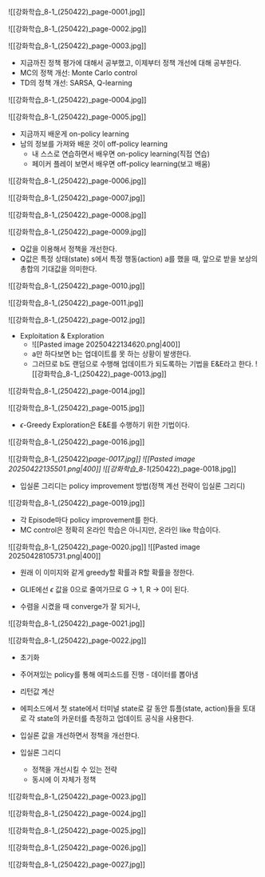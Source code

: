 ![[강화학습_8-1_(250422)_page-0001.jpg]]

![[강화학습_8-1_(250422)_page-0002.jpg]]

![[강화학습_8-1_(250422)_page-0003.jpg]]
- 지금까진 정책 평가에 대해서 공부했고, 이제부터 정책 개선에 대해 공부한다.
- MC의 정책 개선: Monte Carlo control
- TD의 정책 개선: SARSA, Q-learning

![[강화학습_8-1_(250422)_page-0004.jpg]]

![[강화학습_8-1_(250422)_page-0005.jpg]]
- 지금까지 배운게 on-policy learning
- 남의 정보를 가져와 배운 것이 off-policy learning
	- 내 스스로 연습하면서 배우면 on-policy learning(직접 연습)
	- 페이커 플레이 보면서 배우면 off-policy learning(보고 배움)

![[강화학습_8-1_(250422)_page-0006.jpg]]

![[강화학습_8-1_(250422)_page-0007.jpg]]

![[강화학습_8-1_(250422)_page-0008.jpg]]

![[강화학습_8-1_(250422)_page-0009.jpg]]
- Q값을 이용해서 정책을 개선한다.
- Q값은 특정 상태(state) s에서 특정 행동(action) a를 했을 때, 앞으로 받을 보상의 총합의 기대값을 의미한다.

![[강화학습_8-1_(250422)_page-0010.jpg]]

![[강화학습_8-1_(250422)_page-0011.jpg]]

![[강화학습_8-1_(250422)_page-0012.jpg]]
- Exploitation & Exploration
	- ![[Pasted image 20250422134620.png|400]]
	- a만 하다보면 b는 업데이트를 못 하는 상황이 발생한다.
	- 그러므로 b도 랜덤으로 수행해 업데이트가 되도록하는 기법을 E&E라고 한다.
![[강화학습_8-1_(250422)_page-0013.jpg]]

![[강화학습_8-1_(250422)_page-0014.jpg]]



![[강화학습_8-1_(250422)_page-0015.jpg]]
- $\epsilon$-Greedy Exploration은 E&E를 수행하기 위한 기법이다.


![[강화학습_8-1_(250422)_page-0016.jpg]]

![[강화학습_8-1_(250422)_page-0017.jpg]]
![[Pasted image 20250422135501.png|400]]
![[강화학습_8-1_(250422)_page-0018.jpg]]
- 입실론 그리디는 policy improvement 방법(정책 계선 전략이 입실론 그리디)

![[강화학습_8-1_(250422)_page-0019.jpg]]
- 각 Episode마다 policy improvement를 한다.
- MC control은 정확히 온라인 학습은 아니지만, 온라인 like 학습이다.

![[강화학습_8-1_(250422)_page-0020.jpg]]
![[Pasted image 20250428105731.png|400]]
- 원래 이 이미지와 같게 greedy할 확률과 R할 확률을 정한다.
- GLIE에선 $\epsilon$ 값을 0으로 줄여가므로 G -> 1, R -> 0이 된다.

- 수렴을 시켰을 때 converge가 잘 되거나, 

![[강화학습_8-1_(250422)_page-0021.jpg]]

![[강화학습_8-1_(250422)_page-0022.jpg]]
- 초기화
- 주어져있는 policy를 통해 에피소드를 진행 - 데이터를 뽑아냄
- 리턴값 계산
- 에피소드에서 첫 state에서 터미널 state로 갈 동안 튜플(state, action)들을 토대로 각 state의 카운터를 측정하고 업데이트 공식을 사용한다.

- 입실론 값을 개선하면서 정책을 개선한다.
- 입실론 그리디
	- 정책을 개선시킬 수 있는 전략
	- 동시에 이 자체가 정책

![[강화학습_8-1_(250422)_page-0023.jpg]]

![[강화학습_8-1_(250422)_page-0024.jpg]]

![[강화학습_8-1_(250422)_page-0025.jpg]]

![[강화학습_8-1_(250422)_page-0026.jpg]]

![[강화학습_8-1_(250422)_page-0027.jpg]]